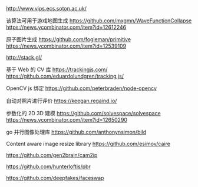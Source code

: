 http://www.vips.ecs.soton.ac.uk/


该算法可用于游戏地图生成
https://github.com/mxgmn/WaveFunctionCollapse
https://news.ycombinator.com/item?id=12612246

原子图片生成
https://github.com/fogleman/primitive
https://news.ycombinator.com/item?id=12539109


http://stack.gl/

基于 Web 的 CV 库
https://trackingjs.com/
https://github.com/eduardolundgren/tracking.js/

OpenCV js 绑定
https://github.com/peterbraden/node-opencv

自动对照片进行评价
https://keegan.regaind.io/


参数化的 2D 3D 建模
https://github.com/solvespace/solvespace
https://news.ycombinator.com/item?id=12650290



go 并行图像处理库
https://github.com/anthonynsimon/bild


Content aware image resize library
https://github.com/esimov/caire

https://github.com/gen2brain/cam2ip

https://github.com/hunterloftis/pbr

https://github.com/deepfakes/faceswap
